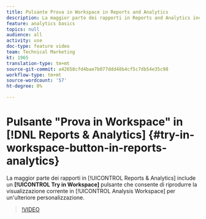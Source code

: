 ```yaml
---
title: Pulsante Prova in Workspace in Reports and Analytics
description: La maggior parte dei rapporti in Reports and Analytics include un pulsante Prova in Workspace che consente di riprodurre la visualizzazione corrente in  Analysis Workspace per un'ulteriore personalizzazione.
feature: analytics basics
topics: null
audience: all
activity: use
doc-type: feature video
team: Technical Marketing
kt: 1965
translation-type: tm+mt
source-git-commit: a42658cfd4bae7b077ddd48b4cf5c7db54e35c98
workflow-type: tm+mt
source-wordcount: '57'
ht-degree: 0%

---
```



# Pulsante &quot;Prova in Workspace&quot; in [!DNL Reports & Analytics] {#try-in-workspace-button-in-reports-analytics}

La maggior parte dei rapporti in [!UICONTROL Reports & Analytics] include un **[!UICONTROL Try in Workspace]** pulsante che consente di riprodurre la visualizzazione corrente in [!UICONTROL Analysis Workspace] per un&#39;ulteriore personalizzazione.

>[!VIDEO](https://video.tv.adobe.com/v/23959/?quality=12)
